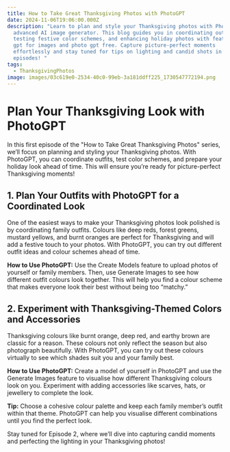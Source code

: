 ```yaml
---
title: How to Take Great Thanksgiving Photos with PhotoGPT
date: 2024-11-06T19:06:00.000Z
description: "Learn to plan and style your Thanksgiving photos with PhotoGPT, an
  advanced AI image generator. This blog guides you in coordinating outfits,
  testing festive color schemes, and enhancing holiday photos with features like
  gpt for images and photo gpt free. Capture picture-perfect moments
  effortlessly and stay tuned for tips on lighting and candid shots in the next
  episodes! "
tags:
  - ThanksgivingPhotos
image: images/03c619e0-2534-40c0-99eb-3a181ddff225_1730547772194.png
---
```

# **Plan Your Thanksgiving Look with PhotoGPT**

In this first episode of the "How to Take Great Thanksgiving Photos" series, we’ll focus on planning and styling your Thanksgiving photos. With PhotoGPT, you can coordinate outfits, test color schemes, and prepare your holiday look ahead of time. This will ensure you’re ready for picture-perfect Thanksgiving moments!

## **1. Plan Your Outfits with PhotoGPT for a Coordinated Look**

One of the easiest ways to make your Thanksgiving photos look polished is by coordinating family outfits. Colours like deep reds, forest greens, mustard yellows, and burnt oranges are perfect for Thanksgiving and will add a festive touch to your photos. With PhotoGPT, you can try out different outfit ideas and colour schemes ahead of time.

**How to Use PhotoGPT:** Use the Create Models feature to upload photos of yourself or family members. Then, use Generate Images to see how different outfit colours look together. This will help you find a colour scheme that makes everyone look their best without being too “matchy.”

## **2. Experiment with Thanksgiving-Themed Colors and Accessories**

Thanksgiving colours like burnt orange, deep red, and earthy brown are classic for a reason. These colours not only reflect the season but also photograph beautifully. With PhotoGPT, you can try out these colours virtually to see which shades suit you and your family best.

**How to Use PhotoGPT:** Create a model of yourself in PhotoGPT and use the Generate Images feature to visualise how different Thanksgiving colours look on you. Experiment with adding accessories like scarves, hats, or jewellery to complete the look.

**Tip:** Choose a cohesive colour palette and keep each family member’s outfit within that theme. PhotoGPT can help you visualise different combinations until you find the perfect look.

Stay tuned for Episode 2, where we’ll dive into capturing candid moments and perfecting the lighting in your Thanksgiving photos!
